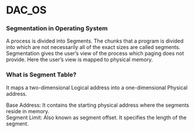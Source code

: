 # DAC_OS
### Segmentation in Operating System
A process is divided into Segments. The chunks that a program is divided into which are not necessarily all of the exact sizes are called segments. Segmentation gives the user’s view of the process which paging does not provide. Here the user’s view is mapped to physical memory.<br>

### What is Segment Table?
It maps a two-dimensional Logical address into a one-dimensional Physical address.<br>

Base Address: It contains the starting physical address where the segments reside in memory.<br>
Segment Limit:  Also known as segment offset. It specifies the length of the segment. <br>


